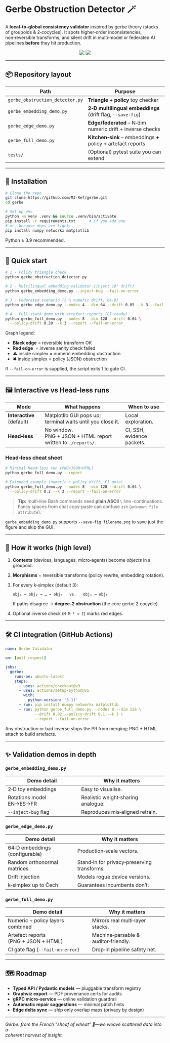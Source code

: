 # Gerbe Obstruction Detector 🪄

A **local‑to‑global consistency validator** inspired by gerbe theory (stacks  
of groupoids & 2‑cocycles). It spots higher‑order inconsistencies,  
non‑reversible transforms, and silent drift in multi‑model or federated AI  
pipelines **before** they hit production.

<p align="center">
  <img src="https://img.shields.io/badge/License-Apache%202.0-blue" />
  <img src="https://img.shields.io/badge/Python-3.9%2B-green" />
</p>

---

## 📦 Repository layout

| Path | Purpose |
|------|---------|
| `gerbe_obstruction_detector.py` | **Triangle + policy** toy checker |
| `gerbe_embedding_demo.py` | **2‑D multilingual embeddings** (drift flag, `--save-fig`) |
| `gerbe_edge_demo.py` | **Edge/federated** – N‑dim numeric drift + inverse checks |
| `gerbe_full_demo.py` | **Kitchen‑sink** – embeddings **+** policy **+** artefact reports |
| `tests/` | (Optional) pytest suite you can extend |

---

## 🔧 Installation

```bash
# Clone the repo
git clone https://github.com/MJ-Ref/gerbe.git
cd gerbe

# Set up env
python -m venv .venv && source .venv/bin/activate
pip install -r requirements.txt      # if you add one
# or, because deps are light:
pip install numpy networkx matplotlib
```

Python ≥ 3.9 recommended.

---

## 🚀 Quick start

```bash
# 1 · Policy triangle check
python gerbe_obstruction_detector.py

# 2 · Multilingual embedding validator (inject 10° drift)
python gerbe_embedding_demo.py --inject-bug --fail-on-error

# 3 · Federated scenario (5 % numeric drift, 64‑D)
python gerbe_edge_demo.py --nodes 4 --dim 64 --drift 0.05 --k 3 --fail-on-error

# 4 · Full‑stack demo with artefact reports (CI‑ready)
python gerbe_full_demo.py --nodes 8 --dim 128 --drift 0.04 \
  --policy-drift 0.20 --k 3 --report --fail-on-error
```

Graph legend:

* **Black edge** = reversible transform OK  
* **Red edge**  = inverse sanity check failed  
* **⚠** inside simplex = numeric embedding obstruction  
* **✖** inside simplex = policy (JSON) obstruction  

If `--fail-on-error` is supplied, the script exits 1 to gate CI.

---

## 🖼️ Interactive vs Head‑less runs

| Mode | What happens | When to use |
|------|--------------|-------------|
| **Interactive** (default) | Matplotlib GUI pops up; terminal waits until you close it. | Local exploration. |
| **Head‑less** | No window. PNG + JSON + HTML report written to `./reports/`. | CI, SSH, evidence packets. |

### Head‑less cheat sheet

```bash
# Minimal head‑less run (PNG+JSON+HTML)
python gerbe_full_demo.py --report

# Extended example (numeric + policy drift, CI gate)
python gerbe_full_demo.py --nodes 8 --dim 128 --drift 0.04 \
  --policy-drift 0.2 --k 3 --report --fail-on-error
```

> **Tip:** multi‑line Bash commands need **plain ASCII `\`** line ‑continuations.  
> Fancy spaces from chat copy‑paste can confuse `zsh` (`unknown file attribute`).

`gerbe_embedding_demo.py` supports `--save-fig filename.png` to save just the  
figure and skip the GUI.

---

## 🧠 How it works (high level)

1. **Contexts** (devices, languages, micro‑agents) become *objects* in a groupoid.  
2. **Morphisms** = reversible transforms (policy rewrite, embedding rotation).  
3. For every *k*‑simplex (default 3):

   ```
   obj₁ → obj₂ → … → objₖ   vs.   obj₁ → objₖ
   ```

   If paths disagree → **degree‑2 obstruction** (the core gerbe 2‑cocycle).  
4. Optional inverse check (`M·M⁻¹ ≈ I`) marks red edges.

---

## 🛠 CI integration (GitHub Actions)

```yaml
name: Gerbe Validator

on: [pull_request]

jobs:
  gerbe:
    runs-on: ubuntu-latest
    steps:
      - uses: actions/checkout@v3
      - uses: actions/setup-python@v5
        with:
          python-version: '3.11'
      - run: pip install numpy networkx matplotlib
      - run: python gerbe_full_demo.py --nodes 8 --dim 128 \
             --drift 0.02 --policy-drift 0.1 --k 3 \
             --report --fail-on-error
```

Any obstruction or bad inverse stops the PR from merging; PNG + HTML attach to build artefacts.

---

## ✨ Validation demos in depth

### `gerbe_embedding_demo.py`

| Demo detail | Why it matters |
|-------------|----------------|
| 2‑D toy embeddings | Easy to visualise. |
| Rotations model EN→ES→FR | Realistic weight‑sharing analogue. |
| `--inject-bug` flag | Reproduces mis‑aligned retrain. |

### `gerbe_edge_demo.py`

| Demo detail | Why it matters |
|-------------|----------------|
| 64‑D embeddings (configurable) | Production‑scale vectors. |
| Random orthonormal matrices | Stand‑in for privacy‑preserving transforms. |
| Drift injection | Models rogue device versions. |
| k‑simplex up to Čech | Guarantees incumbents don’t. |

### `gerbe_full_demo.py`

| Demo detail | Why it matters |
|-------------|----------------|
| Numeric + policy layers combined | Mirrors real multi‑layer stacks. |
| Artefact reports (PNG + JSON + HTML) | Machine‑parsable & auditor‑friendly. |
| CI gate flag (`--fail-on-error`) | Drop‑in pipeline safety net. |

---

## 🗺 Roadmap

* **Typed API / Pydantic models** — pluggable transform registry  
* **Graphviz export** — PDF provenance certs for audits  
* **gRPC micro‑service** — online validation guardrail  
* **Automatic repair suggestions** — minimal patch hints  
* **Edge delta sync** — ship only overlap maps (privacy by design)

---

*Gerbe: from the French “sheaf of wheat” 🌾—we weave scattered data into a  
coherent harvest of insight.*

